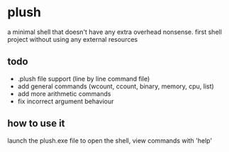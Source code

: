 # plush
a minimal shell that doesn't have any extra overhead nonsense.
first shell project without using any external resources

## todo
- .plush file support (line by line command file)
- add general commands (wcount, ccount, binary, memory, cpu, list)
- add more arithmetic commands
- fix incorrect argument behaviour

## how to use it
launch the plush.exe file to open the shell, view commands with 'help'
